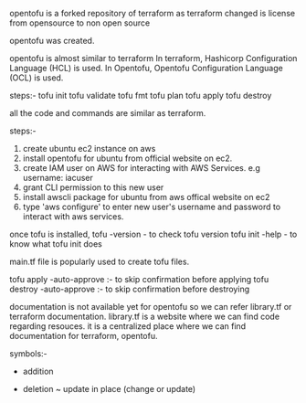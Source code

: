 opentofu is a forked repository of terraform
as terraform changed is license from opensource to non open source

opentofu was created.

opentofu is almost similar to terraform
In terraform, Hashicorp Configuration Language (HCL) is used.
In Opentofu, Opentofu Configuration Language (OCL) is used.

steps:-
tofu init
tofu validate
tofu fmt
tofu plan
tofu apply
tofu destroy

all the code and commands are similar as terraform.

steps:-
1. create ubuntu ec2 instance on aws
2. install opentofu for ubuntu from official website on ec2.
3. create IAM user on AWS for interacting with AWS Services. e.g username: iacuser
4. grant CLI permission to this new user
5. install awscli package for ubuntu from aws offical website on ec2
5. type 'aws configure' to enter new user's username and password to interact with aws services.


once tofu is installed,
tofu -version - to check tofu version
tofu init -help - to know what tofu init does

main.tf file is popularly used to create tofu files.

tofu apply -auto-approve :- to skip confirmation before applying
tofu destroy -auto-approve :- to skip confirmation before destroying

documentation is not available yet for opentofu
so we can refer library.tf or terraform documentation.
library.tf is a website where we can find code regarding resouces.
it is a centralized place where we can find documentation for terraform, opentofu.

symbols:-
+ addition
- deletion
~ update in place (change or update)

